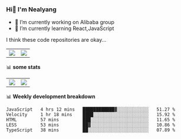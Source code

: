 ### Hi👋 I'm Nealyang

- 🔭 I’m currently working on Alibaba group
- 🌱 I’m currently learning React,JavaScript


I think these code repositories are okay...

<table>
  <tbody>
    <tr>
      <td>
        <a href="https://github.com/Nealyang/React-Express-Blog-Demo">
          <img align="center" src="https://github-readme-stats.vercel.app/api/pin/?username=Nealyang&repo=React-Express-Blog-Demo&theme=chartreuse-dark" />
        </a>
      </td>
       <td>
        <a href="https://github.com/Nealyang/PersonalBlog">
          <img align="center" src="https://github-readme-stats.vercel.app/api/pin/?username=Nealyang&repo=PersonalBlog&theme=chartreuse-dark" />
        </a>
      </td>
    </tr>
  </tbody>
</table>

📊 **some stats**


<table>
  <tbody>
    <tr>
      <td>
          <img align="center" src="https://github-readme-stats.vercel.app/api?username=Nealyang&theme=chartreuse-dark&show_icons=true" />
      </td>
       <td>
          <img align="center" src="https://github-readme-stats.vercel.app/api/top-langs/?username=Nealyang&theme=chartreuse-dark" />
      </td>
    </tr>
  </tbody>
</table>

📊 **Weekly development breakdown**

<!--START_SECTION:waka-->
```text
JavaScript   4 hrs 12 mins   ████████████▓░░░░░░░░░░░░   51.27 % 
Velocity     1 hr 18 mins    ████░░░░░░░░░░░░░░░░░░░░░   15.92 % 
HTML         57 mins         ███░░░░░░░░░░░░░░░░░░░░░░   11.65 % 
LESS         53 mins         ██▓░░░░░░░░░░░░░░░░░░░░░░   10.86 % 
TypeScript   38 mins         ██░░░░░░░░░░░░░░░░░░░░░░░   07.89 % 
```
<!--END_SECTION:waka-->
